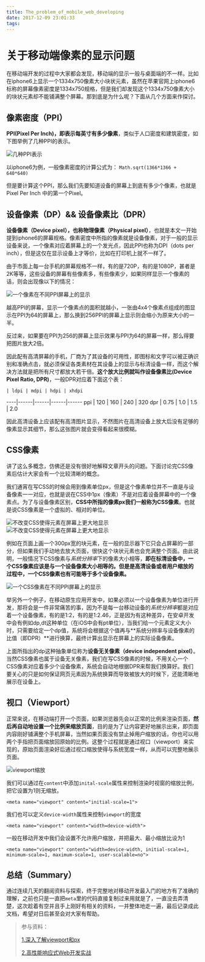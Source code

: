 ```yaml
---
title: The_problem_of_mobile_web_developing
date: 2017-12-09 23:01:33
tags:
---
```


# 关于移动端像素的显示问题

在移动端开发的过程中大家都会发现，移动端的显示一般与桌面端的不一样。比如在iphone6上显示一个1334x750像素大小块状元素，虽然在苹果官网上iphone6标称的屏幕像素密度是1334x750规格，但是我们却发现这个1334x750像素大小的块状元素却不能铺满整个屏幕。那到底是为什么呢？下面从几个方面来作探讨。

## 像素密度（PPI）

**PPI(Pixel Per Inch)，即表示每英寸有多少像素**，类似于人口密度和建筑密度，如下图举例了几种PPI的表示。

![几种PPI表示](pic1.png)

以iphone6为例，一般像素密度的计算公式为： 
`Math.sqrt(1366*1366 + 640*640)`

但是要计算这个PPI，那么我们先要知道设备的屏幕上到底有多少个像素，也就是Pixel Per Inch 中的第一个Pixel。

## 设备像素（DP）&& 设备像素比（DPR）

**设备像素（Device pixel），也称物理像素（Physical pixel）**，也就是本文一开始提到iphone6的屏幕规格。像素密度中所指的像素就是设备像素，对于一般的显示设备来说，一个像素对应着屏幕上的一个发光点，因此PPI也称为DPI（dots per inch），但是这仅在显示设备上才等价，比如在打印机上就不一样了。

由于市面上每一台手机的屏幕规格不一样，有的是720P，有的是1080P，甚者是2K等等，这些设备的屏幕有些像素多，有些像素少，如果同样显示一个像素的话，则会出现像以下的情况：

![一个像素在不同PPI屏幕上的显示](pic2.png)

越高PPI的屏幕，显示一个像素点的面积就越小，一张由4x4个像素点组成的图显示在PPI为64的屏幕上，那么换到256PPI的屏幕上显示则会缩小为原来大小的一半。

反过来，如果要在PPI为256的屏幕上显示效果与PPI为64的屏幕一样，那么得要把图片放大2倍。

因此配有高清屏幕的手机，厂商为了其设备的可用性，即图标和文字可以被正确识别和准确点击，就必须保证各类素材在其设备上的显示与标清设备一样，而这个解决方法就是把所有尺寸都放大若干倍。**这个放大比例就叫作设备像素比(Device Pixel Ratio, DPR)**，一般DPR对应着下面这个表：

    | ldpi | mdpi | hdpi | xhdpi
----|------|------|------|------
ppi | 120  | 160  | 240  | 320
dpr | 0.75 | 1.0  | 1.5  | 2.0

因此高清设备上应该配有高清图片显示，不然图片在高清设备上放大后没有足够的像素显示其细节，那么这张图片就会变得看起来很模糊。

## CSS像素

讲了这么多概念，仿佛还是没有很好地解释文章开头的问题。下面讨论完CSS像素后估计大家会有一个比较清晰的概念。

我们通宵在写CSS的时候会用到像素单位px，但是这个像素单位并不一直是与设备像素一一对应，也就是说在CSS中1px（像素）不是对应着设备屏幕中的一个像素点。为了与设备像素区别，**CSS中所指的像素px我们一般称为CSS像素**。也就是说CSS像素是一个虚拟的、相对的单位。

![不改变CSS使得元素在屏幕上更大地显示](pic4.png)
![不改变CSS使得元素在屏幕上更大地显示](pic5.png)

例如在页面上画一个300px宽的块元素，在一般的显示器下它只会占屏幕的一部分，但如果我们手动地去放大页面，很快这个块状元素也会充满整个页面。由此说明，一般情况下CSS像素与*系统分辨率*下的像素大小相等，**即在标清设备中，一个CSS像素应该是与一个设备像素大小相等的。但是是高清设备或者用户缩放的过程中，一个CSS像素也有可能等于多个设备像素。**

![一个CSS像素在不同PPI屏幕上的显示](pic3.png)

举另外一个例子，在移动原生应用开发中，如果必须以一个设备像素为单位进行开发，那将会是一件非常痛苦的事，因为不是每一台移动设备的*系统分辨率*都是对应着一个设备像素，有的是1:2，有的是1:2.46，正是因为有这种差异，在安卓开发中会有例如dp,dt这种单位（在iOS中会有pt单位），当我们给一个元素定义大小时，只需要给定一个dp值，系统将会根据这个值再与**系统分辨率与设备像素的比值（即DPR）**进行换算，最终计算出显示在屏幕上的实际设备像素。

上面所指出的dp这种抽象单位称为**设备无关像素（device independent pixel）**。当然CSS像素也属于设备无关像素，我们在写CSS像素的时候，不用关心一个CSS像素对应着多少个设备像素，系统会自动地根据DPR来帮我们换算好。我们要关心的只是如何保证网页元素因为系统换算而导致被放大的时候下，还能清晰地展示在设备上。

## 视口（Viewport）

正常来说，在移动端打开一个页面，如果浏览器先会以正常的比例来渲染页面，**然后再自动地设置一个比例来缩放页面**，目的是为了让内容更好地展示出来，即页面内容刚好铺满整个手机屏幕，当然如果页面没有禁止掉用户缩放的话，你也可以用两个手指把页面缩放回原始的比例。这整个过程就是通过视口（viewport）来实现的，原始页面渲染好后通过视口缩放使得与系统宽度一样，从而可以完整地展示页面。

![viewport缩放](pic6.jpg)

我们可以通过在`content`中添加`inital-scale`属性来控制渲染时视窗的缩放比例，把它设置为1则无缩放。

`<meta name="viewport" content="initial-scale=1">`

我们也可以定义`device-width`属性来控制`viewport`的宽度

`<meta name="viewport" content="width=device-width">`

一般在移动开发中我们会设置不允许用户缩放，并把最大、最小缩放比设为1

`<meta name="viewport" content="width=device-width, initial-scale=1, minimum-scale=1, maximum-scale=1, user-scalable=no">`

## 总结（Summary）

通过连续几天的翻阅资料与探索，终于完整地对移动开发最入门的地方有了准确的理解，之前也只是一直把`meta`里的代码直接复制过来用就是了，一直没去弄清楚，这次趁着有空并且手上刚好有相关的资料，一并整体地走一遍，最后记录成此文档，希望对日后甚至会对大家有帮助。

> 参与资料：
> 
> [1.深入了解viewport和px](http://tgideas.qq.com/webplat/info/news_version3/804/7104/7106/m5723/201509/376281.shtml)
> 
> [2.高性能响应式Web开发实战](https://item.jd.com/11933227.html)